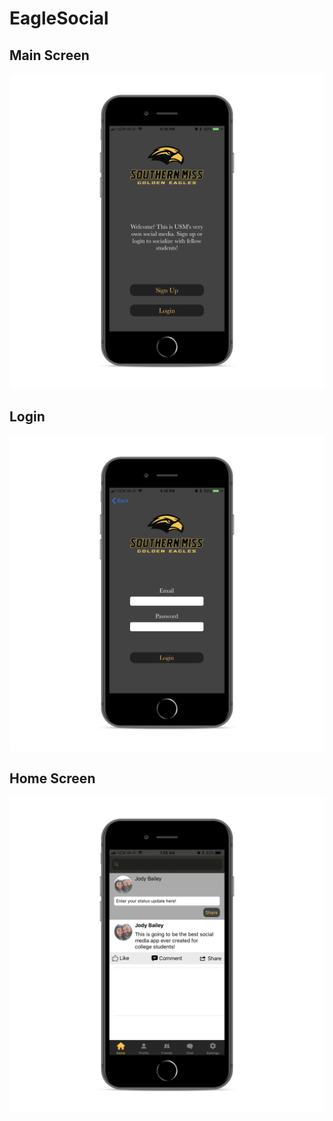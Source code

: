 # EagleSocial

## Main Screen
![Alt text](/screenshot1.png?raw=true "Main Screen")

## Login 
![Alt text](/screenshot2.png?raw=true "Login")

## Home Screen
![Alt text](/screenshot_news_feed.png?raw=true "Home Screen")
